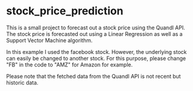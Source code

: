 # stock_price_prediction
This is a small project to forecast out a stock price using the Quandl API. 
The stock price is forecasted out using a Linear Regression as well as a Support Vector Machine algorithm.

In this example I used the facebook stock. However, the underlying stock can easily be changed to another stock. For this purpose, please change "FB" in the code to "AMZ" for Amazon for example.

Please note that the fetched data from the Quandl API is not recent but historic data.
